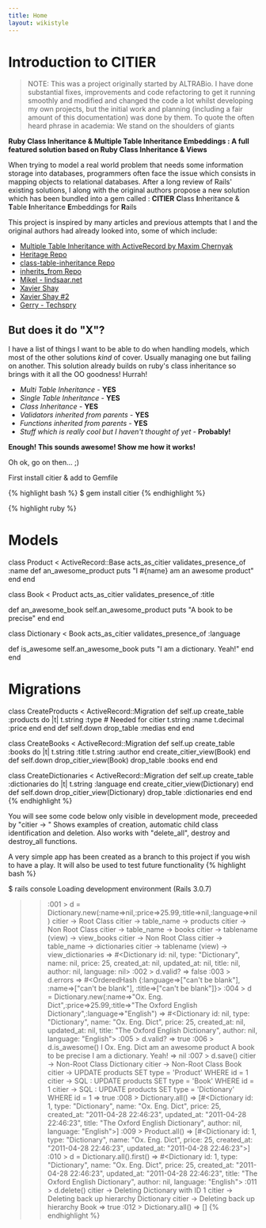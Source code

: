 ```yaml
---
title: Home
layout: wikistyle
---
```


Introduction to CITIER
======================


> NOTE: This was a project originally started by ALTRABio. I have done substantial fixes, improvements and code refactoring to get it running smoothly and modified and changed the code a lot whilst developing my own projects, but the initial work and planning (including a fair amount of this documentation) was done by them.
> To quote the often heard phrase in academia: We stand on the shoulders of giants

**Ruby Class Inheritance & Multiple Table Inheritance Embeddings : A full featured solution based on Ruby Class Inheritance & Views**

When trying to model a real world problem that needs some information storage into databases, programmers often face the issue which consists in mapping objects to relational databases. After a long review of Rails' existing solutions, I along with the original authors propose a new solution which has been bundled into a gem called : **CITIER** **C**lass **I**nheritance & **T**able **I**nheritance **E**mbeddings for **R**ails

This project is inspired by many articles and previous attempts that I and the original authors had already looked into, some of which include:

- [Multiple Table Inheritance with ActiveRecord by Maxim Chernyak](http://mediumexposure.com/multiple-table-inheritance-active-record/)
- [Heritage Repo](https://github.com/BenjaminMedia/Heritage)
- [class-table-inheritance Repo](https://github.com/brunofrank/class-table-inheritance)
- [inherits_from Repo](https://github.com/rwl4/inherits_from)
- [Mikel - lindsaar.net](http://lindsaar.net/2008/3/12/multi-table-inheritance-in-rails-when-two-tables-are-one)
- [Xavier Shay](http://rhnh.net/2010/08/15/class-table-inheritance-and-eager-loading)
- [Xavier Shay #2](http://rhnh.net/2010/07/02/3-reasons-why-you-should-not-use-single-table-inheritance)
- [Gerry - Techspry](http://techspry.com/ruby_and_rails/multiple-table-inheritance-in-rails-3/)

But does it do "X"?
-------------------
I have a list of things I want to be able to do when handling models, which most of the other solutions *kind* of cover. Usually managing one but failing on another.
This solution already builds on ruby's class inheritance so brings with it all the OO goodness! Hurrah!

- *Multi Table Inheritance* - **YES**
- *Single Table Inheritance* - **YES**
- *Class Inheritance* - **YES**
- *Validators inherited from parents* - **YES**
- *Functions inherited from parents* - **YES**
- *Stuff which is really cool but I haven't thought of yet* - **Probably!**

**Enough! This sounds awesome! Show me how it works!**

Oh ok, go on then... ;)

First install citier & add to Gemfile

{% highlight bash %}
$ gem install citier
{% endhighlight %}

{% highlight ruby %}

# Models
class Product < ActiveRecord::Base
  acts_as_citier
  validates_presence_of :name
  def an_awesome_product
    puts "I #{name} am an awesome product"
  end
end

class Book < Product
  acts_as_citier
  validates_presence_of :title
  
  def an_awesome_book
    self.an_awesome_product
    puts "A book to be precise"
  end
end

class Dictionary < Book
  acts_as_citier
  validates_presence_of :language
  
  def is_awesome
    self.an_awesome_book
    puts "I am a dictionary. Yeah!"
  end
end

# Migrations
class CreateProducts < ActiveRecord::Migration
  def self.up
    create_table :products do |t|
      t.string :type # Needed for citier
      t.string :name
      t.decimal :price
    end
  end
  def self.down
    drop_table :medias
  end
end

class CreateBooks < ActiveRecord::Migration
  def self.up
    create_table :books do |t|
      t.string :title
      t.string :author
    end
    create_citier_view(Book)
  end
  def self.down
    drop_citier_view(Book)
    drop_table :books
  end
end

class CreateDictionaries < ActiveRecord::Migration
  def self.up
    create_table :dictionaries do |t|
      t.string :language
    end
    create_citier_view(Dictionary)
  end
  def self.down
    drop_citier_view(Dictionary)
    drop_table :dictionaries
  end
end
{% endhighlight %}


You will see some code below only visible in development mode, preceeded by "citier -> "
Shows examples of creation, automatic child class identification and deletion. Also works with "delete_all", destroy and destroy\_all functions.

A very simple app has been created as a branch to this project if you wish to have a play. It will also be used to test future functionality
{% highlight bash %}

$ rails console
Loading development environment (Rails 3.0.7)
>> :001 > d = Dictionary.new(:name=>nil,:price=>25.99,:title=>nil,:language=>nil)
citier -> Root Class
citier -> table_name -> products
citier -> Non Root Class
citier -> table_name -> books
citier -> tablename (view) -> view_books
citier -> Non Root Class
citier -> table_name -> dictionaries
citier -> tablename (view) -> view_dictionaries
 => #<Dictionary id: nil, type: "Dictionary", name: nil, price: 25, created_at: nil, updated_at: nil, title: nil, author: nil, language: nil> 
>> :002 > d.valid?
 => false 
>> :003 > d.errors
 => #<OrderedHash {:language=>["can't be blank"], :name=>["can't be blank"], :title=>["can't be blank"]}> 
>> :004 > d = Dictionary.new(:name=>"Ox. Eng. Dict",:price=>25.99,:title=>"The Oxford English Dictionary",:language=>"English")
 => #<Dictionary id: nil, type: "Dictionary", name: "Ox. Eng. Dict", price: 25, created_at: nil, updated_at: nil, title: "The Oxford English Dictionary", author: nil, language: "English"> 
>> :005 > d.valid?
 => true
>> :006 > d.is_awesome()
I Ox. Eng. Dict am an awesome product
A book to be precise
I am a dictionary. Yeah!
=> nil
>> :007 > d.save()
citier -> Non-Root Class Dictionary
citier -> Non-Root Class Book
citier -> UPDATE products SET type = 'Product' WHERE id = 1
citier -> SQL : UPDATE products SET type = 'Book' WHERE id = 1
citier -> SQL : UPDATE products SET type = 'Dictionary' WHERE id = 1
 => true 
>> :008 > Dictionary.all()
 => [#<Dictionary id: 1, type: "Dictionary", name: "Ox. Eng. Dict", price: 25, created_at: "2011-04-28 22:46:23", updated_at: "2011-04-28 22:46:23", title: "The Oxford English Dictionary", author: nil, language: "English">] 
>> :009 > Product.all()
 => [#<Dictionary id: 1, type: "Dictionary", name: "Ox. Eng. Dict", price: 25, created_at: "2011-04-28 22:46:23", updated_at: "2011-04-28 22:46:23">] 
>> :010 > d = Dictionary.all().first()
 => #<Dictionary id: 1, type: "Dictionary", name: "Ox. Eng. Dict", price: 25, created_at: "2011-04-28 22:46:23", updated_at: "2011-04-28 22:46:23", title: "The Oxford English Dictionary", author: nil, language: "English"> 
>> :011 > d.delete()
citier -> Deleting Dictionary with ID 1
citier -> Deleting back up hierarchy Dictionary
citier -> Deleting back up hierarchy Book
 => true 
>> :012 > Dictionary.all()
 => []
{% endhighlight %}